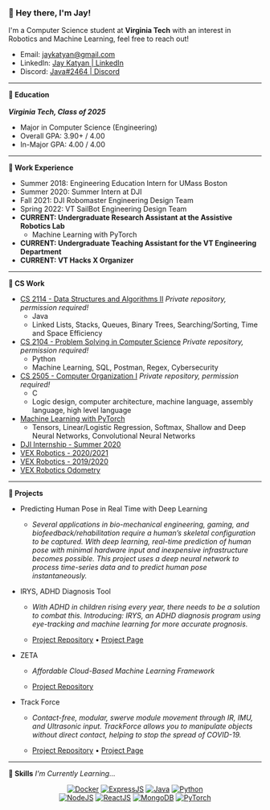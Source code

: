 ### :wave: Hey there, I'm Jay!
I'm a Computer Science student at **Virginia Tech** with an interest in Robotics and Machine Learning, feel free to reach out!

- Email: jaykatyan@gmail.com
- LinkedIn: [Jay Katyan | LinkedIn](https://www.linkedin.com/in/jkatyan/)
- Discord: [Java#2464 | Discord](https://discordapp.com/users/297524766770987018)

---

**🏫 Education**</br></br>
***Virginia Tech, Class of 2025***
- Major in Computer Science (Engineering)
- Overall GPA: 3.90+ / 4.00
- In-Major GPA: 4.00 / 4.00


---

**🔭 Work Experience**
- Summer 2018: Engineering Education Intern for UMass Boston
- Summer 2020: Summer Intern at DJI
- Fall 2021: DJI Robomaster Engineering Design Team
- Spring 2022: VT SailBot Engineering Design Team
- **CURRENT: Undergraduate Research Assistant at the Assistive Robotics Lab**
  - Machine Learning with PyTorch
- **CURRENT: Undergraduate Teaching Assistant for the VT Engineering Department**
- **CURRENT: VT Hacks X Organizer**


---

**🍎 CS Work**

- [CS 2114 - Data Structures and Algorithms II](https://github.com/Jkatyan/CS-2114) *Private repository, permission required!*
  - Java
  - Linked Lists, Stacks, Queues, Binary Trees, Searching/Sorting, Time and Space Efficiency
- [CS 2104 - Problem Solving in Computer Science](https://github.com/Jkatyan/CS-2104) *Private repository, permission required!*
  - Python
  - Machine Learning, SQL, Postman, Regex, Cybersecurity
- [CS 2505 - Computer Organization I](https://github.com/Jkatyan/CS-2505) *Private repository, permission required!*
  - C
  - Logic design, computer architecture, machine language, assembly language, high level language
- [Machine Learning with PyTorch](https://github.com/Jkatyan/Pytorch-ML)
  - Tensors, Linear/Logistic Regression, Softmax, Shallow and Deep Neural Networks, Convolutional Neural Networks
- [DJI Internship - Summer 2020](https://github.com/Jkatyan/DJI-Robomaster-2020)
- [VEX Robotics - 2020/2021](https://github.com/Jkatyan/2602H-2020-2021)
- [VEX Robotics - 2019/2020](https://github.com/Jkatyan/2602H-2019-2020)
- [VEX Robotics Odometry](https://github.com/Jkatyan/Odometry)


---

**🌯 Projects**

- Predicting Human Pose in Real Time with Deep Learning

  - *Several applications in bio-mechanical engineering, gaming, and biofeedback/rehabilitation require a human’s skeletal configuration to be captured. With deep learning, real-time prediction of human pose with minimal hardware input and inexpensive infrastructure becomes possible. This project uses a deep neural network to process time-series data and to predict human pose instantaneously.*

- IRYS, ADHD Diagnosis Tool

  - *With ADHD in children rising every year, there needs to be a solution to combat this. Introducing: IRYS, an ADHD diagnosis program using eye-tracking and machine learning for more accurate prognosis.*

  - [Project Repository](https://github.com/Jkatyan/adhdapp) • [Project Page](https://devpost.com/software/irys-fk5lr3)

- ZETA

  - *Affordable Cloud-Based Machine Learning Framework*

  - [Project Repository](https://github.com/1sigmoid/zeta-backend)
 
- Track Force

  - *Contact-free, modular, swerve module movement through IR, IMU, and Ultrasonic input. TrackForce allows you to manipulate objects without direct contact, helping to stop the spread of COVID-19.*

  - [Project Repository](https://github.com/Jkatyan/TrackForce) • [Project Page](https://devpost.com/software/trackforce)


---

**🧪 Skills** *I'm Currently Learning...*

<div align='center'>
  <a href='' target="_blank"><img src="https://www.vectorlogo.zone/logos/docker/docker-ar21.svg" alt="Docker"/></a>
  <a href='' target="_blank"><img src="https://www.vectorlogo.zone/logos/expressjs/expressjs-ar21.svg" alt="ExpressJS"/></a>
  <a href='' target="_blank"><img src="https://www.vectorlogo.zone/logos/java/java-ar21.svg" alt="Java"/></a>
  <a href='' target="_blank"><img src="https://www.vectorlogo.zone/logos/python/python-ar21.svg" alt="Python"/></a>
</div>

<div align='center'>
  <a href='' target="_blank"><img src="https://www.vectorlogo.zone/logos/nodejs/nodejs-horizontal.svg" alt="NodeJS"/></a>
  <a href='' target="_blank"><img src="https://www.vectorlogo.zone/logos/reactjs/reactjs-ar21.svg" alt="ReactJS"/></a>
  <a href='' target="_blank"><img src="https://www.vectorlogo.zone/logos/mongodb/mongodb-ar21.svg" alt="MongoDB"/></a>
  <a href='' target="_blank"><img src="https://www.vectorlogo.zone/logos/pytorch/pytorch-ar21.svg" alt="PyTorch"/></a>
</div>
